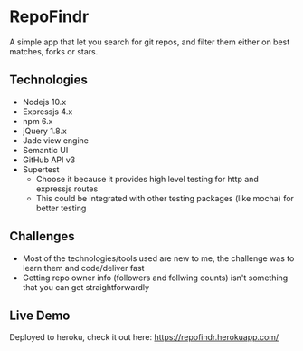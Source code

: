 # RepoFindr
A simple app that let you search for git repos, and filter them either on best matches, forks or stars.

## Technologies
- Nodejs 10.x
- Expressjs 4.x
- npm 6.x
- jQuery 1.8.x
- Jade view engine
- Semantic UI
- GitHub API v3
- Supertest
  - Choose it because it provides high level testing for http and expressjs routes
  - This could be integrated with other testing packages (like mocha) for better testing 

## Challenges
- Most of the technologies/tools used are new to me, the challenge was to learn them and code/deliver fast
- Getting repo owner info (followers and follwing counts) isn't something that you can get straightforwardly

## Live Demo
Deployed to heroku, check it out here:
https://repofindr.herokuapp.com/
